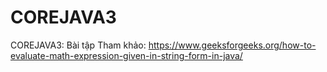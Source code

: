 # COREJAVA3
COREJAVA3: Bài tập
Tham khảo: https://www.geeksforgeeks.org/how-to-evaluate-math-expression-given-in-string-form-in-java/